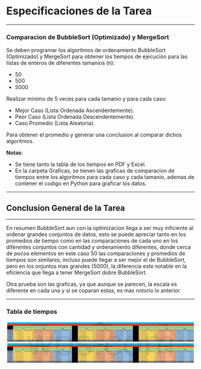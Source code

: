 # Especificaciones de la Tarea
---
### Comparacion de BubbleSort (Optimizado) y MergeSort
Se deben programar los algoritmos de ordenamiento BubbleSort (Optimizado) y MergeSort para obtener los tiempos de ejecucion para las listas de enteros de diferentes tamanios (n):

- 50
- 500
- 5000

Realizar minimo de 5 veces para cada tamanio y para cada caso:

- Mejor Caso (Lista Ordenada Ascendentemente).
- Peor Caso (Lista Ordenada Descendentemente).
- Caso Promedio (Lista Aleatoria).

Para obtener el promedio y generar una conclusion al comparar dichos algoritmos.

**Notas**: 

- Se tiene tanto la tabla de los tiempos en PDF y Excel.
- En la carpeta Graficas, se tienen las graficas de comparacion de tiempos entre los algoritmos para cada caso y cada tamanio, ademas de contener el codigo en Python para graficar los datos.


---
## Conclusion General de la Tarea
---
En resumen BubbleSort aun con la optimizacion llega a ser muy inficiente al ordenar grandes conjuntos de datos, esto se puede apreciar tanto en los promedios de tiempo como en las comparaciones de cada uno en los diferentes conjuntos con cantidad y ordenamiento diferentes, donde cerca de pocos elementos en este caso 50 las comparaciones y promedios de tiempos son similares, incluso puede llegar a ser mejor el de BubbleSort, pero en los onjuntos mas grandes (5000), la diferencia este notable en la eficiencia que llega a tener MergeSort dobre BubbleSort. 

Otra prueba son las graficas, ya que aunque se parecen, la escala es diferente en cada una y si se coparan estas, es mas notorio lo anterior.

---
### Tabla de tiempos
![Tabla de Tiempos](Tabla.png)
